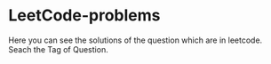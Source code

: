 # LeetCode-problems
Here you can see the solutions of the question which are in leetcode.<br>
Seach the Tag of Question.<br>
<br>
<br>


